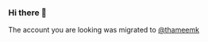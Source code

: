 ### Hi there 👋

The account you are looking was migrated to [@thameemk](https://github.com/thameemk)
